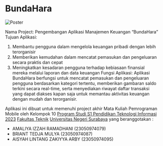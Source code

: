 # BundaHara

![Poster](https://github.com/user-attachments/assets/2d6498a1-c6bc-4932-a3f6-810dc4389628)


Nama Project: Pengembangan Aplikasi Manajemen Keuangan “BundaHara”
Tujuan Aplikasi:
1. Membantu pengguna dalam mengelola keuangan pribadi dengan lebih terorganisir
2. Memberikan kemudahan dalam mencatat pemasukan dan pengeluaran secara praktis dan cepat
3. Meningkatkan kesadaran pengguna terhadap kebiasaan finansial mereka melalui laporan dan data keuangan
Fungsi Aplikasi: Aplikasi BundaHara berfungsi untuk mencatat pemasukan dan pengeluaran pengguna berdasarkan kategori tertentu, memberikan gambaran saldo terkini secara real-time, serta menyediakan riwayat daftar transaksi yang dapat diakses kapan saja untuk memantau aktivitas keuangan dengan mudah dan terorganisir.

Aplikasi ini dibuat untuk memenuhi project akhir Mata Kuliah Pemrograman Mobile oleh Kelompok 10 [Program Studi S1 Pendidikan Teknologi Informasi 2023](https://pendidikan-ti.ft.unesa.ac.id) [Fakultas Teknik](https://ft.unesa.ac.id) [Universitas Negeri Surabaya](https://www.unesa.ac.id/) yang beranggotakan :

- AMALIYA IZZAH RAMADHANI          (23050974079)
- BRIANT TEDJA MULYA               (23050974087)
- AISYAH LINTANG ZAKIYYA ARBY      (23050974095)
